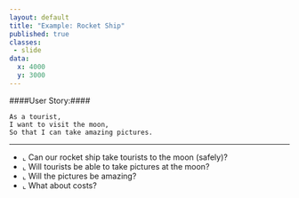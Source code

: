 ```yaml
---
layout: default
title: "Example: Rocket Ship"
published: true
classes:
 - slide
data:
  x: 4000
  y: 3000
---
```


####User Story:####
```cucumber
As a tourist,
I want to visit the moon,
So that I can take amazing pictures.
```

---

* ⌞ Can our rocket ship take tourists to the moon (safely)?
* ⌞ Will tourists be able to take pictures at the moon?
* ⌞ Will the pictures be amazing?
* ⌞ What about costs?

